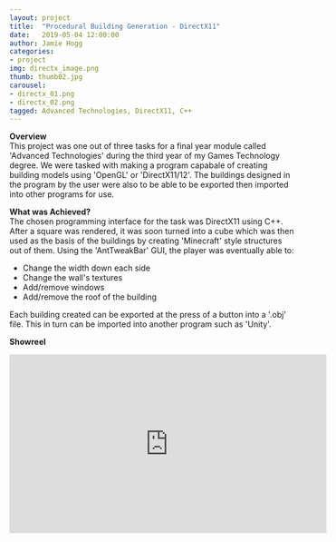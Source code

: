 ```yaml
---
layout: project
title:  "Procedural Building Generation - DirectX11"
date:   2019-05-04 12:00:00
author: Jamie Hogg
categories:
- project
img: directx_image.png
thumb: thumb02.jpg
carousel:
- directx_01.png
- directx_02.png
tagged: Advanced Technologies, DirectX11, C++
---
```

<B>Overview</B><BR>
This project was one out of three tasks for a final year module called 'Advanced Technologies' during the third year of my Games Technology degree. We were tasked with making a program capabale of creating building models using 'OpenGL' or 'DirectX11/12'. The buildings designed in the program by the user were also to be able to be exported then imported into other programs for use.

<B>What was Achieved?</B><BR>
The chosen programming interface for the task was DirectX11 using C++. After a square was rendered, it was soon turned into a cube which was then used as the basis of the buildings by creating 'Minecraft' style structures out of them. 
Using the 'AntTweakBar' GUI, the player was eventually able to:
- Change the width down each side
- Change the wall's textures
- Add/remove windows
- Add/remove the roof of the building
  
Each building created can be exported at the press of a button into a '.obj' file. This in turn can be imported into another program such as 'Unity'.

<B>Showreel</B><BR>
<iframe width="560" height="315" src="https://www.youtube.com/embed/k7rdsLJaAtA" frameborder="0" allow="accelerometer; autoplay; encrypted-media; gyroscope; picture-in-picture" allowfullscreen></iframe>
